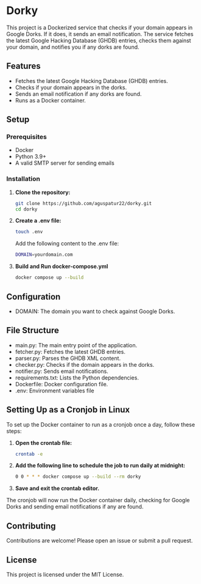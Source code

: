 # Dorky

This project is a Dockerized service that checks if your domain appears in Google Dorks. If it does, it sends an email notification. The service fetches the latest Google Hacking Database (GHDB) entries, checks them against your domain, and notifies you if any dorks are found.

## Features

- Fetches the latest Google Hacking Database (GHDB) entries.
- Checks if your domain appears in the dorks.
- Sends an email notification if any dorks are found.
- Runs as a Docker container.

## Setup

### Prerequisites

- Docker
- Python 3.9+
- A valid SMTP server for sending emails

### Installation

1. **Clone the repository:**
   ```sh
   git clone https://github.com/aguspatur22/dorky.git
   cd dorky
   ```

2. **Create a .env file:**
   ```sh
   touch .env
   ```

   Add the following content to the .env file:
   ```sh
   DOMAIN=yourdomain.com
   ```

3. **Build and Run docker-compose.yml**
   ```sh
   docker compose up --build
   ```


## Configuration

- DOMAIN: The domain you want to check against Google Dorks.

## File Structure

- main.py: The main entry point of the application.
- fetcher.py: Fetches the latest GHDB entries.
- parser.py: Parses the GHDB XML content.
- checker.py: Checks if the domain appears in the dorks.
- notifier.py: Sends email notifications.
- requirements.txt: Lists the Python dependencies.
- Dockerfile: Docker configuration file.
- .env: Environment variables file


## Setting Up as a Cronjob in Linux

To set up the Docker container to run as a cronjob once a day, follow these steps:

1. **Open the crontab file:**
   ```sh
   crontab -e
   ```

2. **Add the following line to schedule the job to run daily at midnight:**
   ```sh
   0 0 * * * docker compose up --build --rm dorky
   ```

3. **Save and exit the crontab editor.**

The cronjob will now run the Docker container daily, checking for Google Dorks and sending email notifications if any are found.


## Contributing

Contributions are welcome! Please open an issue or submit a pull request.

## License

This project is licensed under the MIT License.